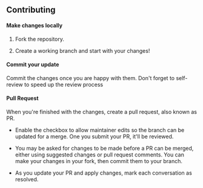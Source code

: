 
## Contributing

#### Make changes locally

1. Fork the repository.

2. Create a working branch and start with your changes!

#### Commit your update

Commit the changes once you are happy with them. Don't forget to self-review to speed up the review process

#### Pull Request

When you're finished with the changes, create a pull request, also known as PR.

- Enable the checkbox to allow maintainer edits so the branch can be updated for a merge. One you submit your PR, it'll be reviewed.

- You may be asked for changes to be made before a PR can be merged, either using suggested changes or pull request comments. You can make your changes in your fork, then commit them to your branch.

- As you update your PR and apply changes, mark each conversation as resolved.
